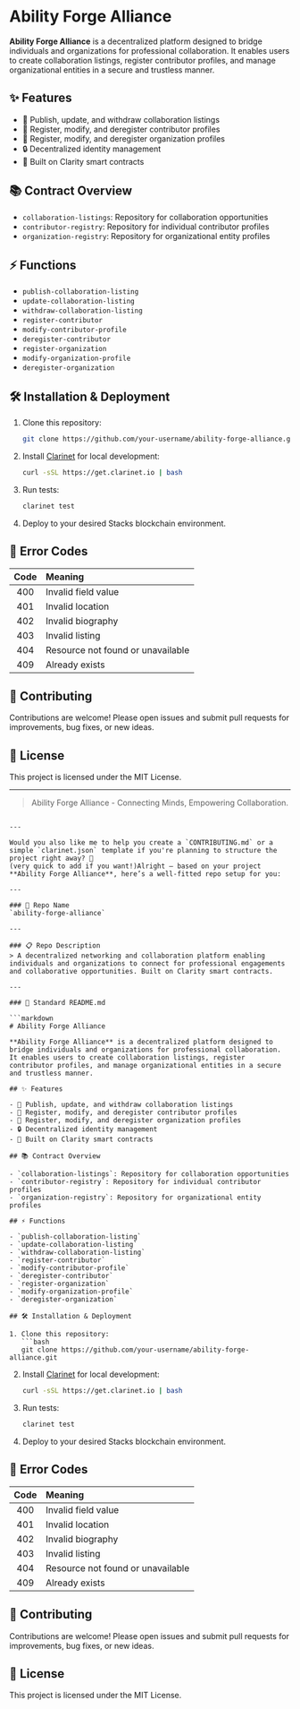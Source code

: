 # Ability Forge Alliance

**Ability Forge Alliance** is a decentralized platform designed to bridge individuals and organizations for professional collaboration. It enables users to create collaboration listings, register contributor profiles, and manage organizational entities in a secure and trustless manner.

## ✨ Features

- 📜 Publish, update, and withdraw collaboration listings
- 👤 Register, modify, and deregister contributor profiles
- 🏢 Register, modify, and deregister organization profiles
- 🔒 Decentralized identity management
- 🚀 Built on Clarity smart contracts

## 📚 Contract Overview

- `collaboration-listings`: Repository for collaboration opportunities
- `contributor-registry`: Repository for individual contributor profiles
- `organization-registry`: Repository for organizational entity profiles

## ⚡ Functions

- `publish-collaboration-listing`
- `update-collaboration-listing`
- `withdraw-collaboration-listing`
- `register-contributor`
- `modify-contributor-profile`
- `deregister-contributor`
- `register-organization`
- `modify-organization-profile`
- `deregister-organization`

## 🛠 Installation & Deployment

1. Clone this repository:
   ```bash
   git clone https://github.com/your-username/ability-forge-alliance.git
   ```

2. Install [Clarinet](https://docs.stacks.co/docs/clarity/clarinet/overview/) for local development:
   ```bash
   curl -sSL https://get.clarinet.io | bash
   ```

3. Run tests:
   ```bash
   clarinet test
   ```

4. Deploy to your desired Stacks blockchain environment.

## 🚧 Error Codes

| Code | Meaning |
|:----:|:--------|
| 400  | Invalid field value |
| 401  | Invalid location |
| 402  | Invalid biography |
| 403  | Invalid listing |
| 404  | Resource not found or unavailable |
| 409  | Already exists |

## 🤝 Contributing

Contributions are welcome! Please open issues and submit pull requests for improvements, bug fixes, or new ideas.

## 📜 License

This project is licensed under the MIT License.

---

> Ability Forge Alliance - Connecting Minds, Empowering Collaboration.
```

---

Would you also like me to help you create a `CONTRIBUTING.md` or a simple `clarinet.json` template if you're planning to structure the project right away? 🚀  
(very quick to add if you want!)Alright — based on your project **Ability Forge Alliance**, here’s a well-fitted repo setup for you:

---

### 📂 Repo Name
`ability-forge-alliance`

---

### 📋 Repo Description
> A decentralized networking and collaboration platform enabling individuals and organizations to connect for professional engagements and collaborative opportunities. Built on Clarity smart contracts.

---

### 📝 Standard README.md

```markdown
# Ability Forge Alliance

**Ability Forge Alliance** is a decentralized platform designed to bridge individuals and organizations for professional collaboration. It enables users to create collaboration listings, register contributor profiles, and manage organizational entities in a secure and trustless manner.

## ✨ Features

- 📜 Publish, update, and withdraw collaboration listings
- 👤 Register, modify, and deregister contributor profiles
- 🏢 Register, modify, and deregister organization profiles
- 🔒 Decentralized identity management
- 🚀 Built on Clarity smart contracts

## 📚 Contract Overview

- `collaboration-listings`: Repository for collaboration opportunities
- `contributor-registry`: Repository for individual contributor profiles
- `organization-registry`: Repository for organizational entity profiles

## ⚡ Functions

- `publish-collaboration-listing`
- `update-collaboration-listing`
- `withdraw-collaboration-listing`
- `register-contributor`
- `modify-contributor-profile`
- `deregister-contributor`
- `register-organization`
- `modify-organization-profile`
- `deregister-organization`

## 🛠 Installation & Deployment

1. Clone this repository:
   ```bash
   git clone https://github.com/your-username/ability-forge-alliance.git
   ```

2. Install [Clarinet](https://docs.stacks.co/docs/clarity/clarinet/overview/) for local development:
   ```bash
   curl -sSL https://get.clarinet.io | bash
   ```

3. Run tests:
   ```bash
   clarinet test
   ```

4. Deploy to your desired Stacks blockchain environment.

## 🚧 Error Codes

| Code | Meaning |
|:----:|:--------|
| 400  | Invalid field value |
| 401  | Invalid location |
| 402  | Invalid biography |
| 403  | Invalid listing |
| 404  | Resource not found or unavailable |
| 409  | Already exists |

## 🤝 Contributing

Contributions are welcome! Please open issues and submit pull requests for improvements, bug fixes, or new ideas.

## 📜 License

This project is licensed under the MIT License.
